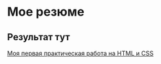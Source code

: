 # Мое резюме

## Результат тут

[Моя первая практическая работа на HTML и CSS](https://siddasha.github.io/resume/)

